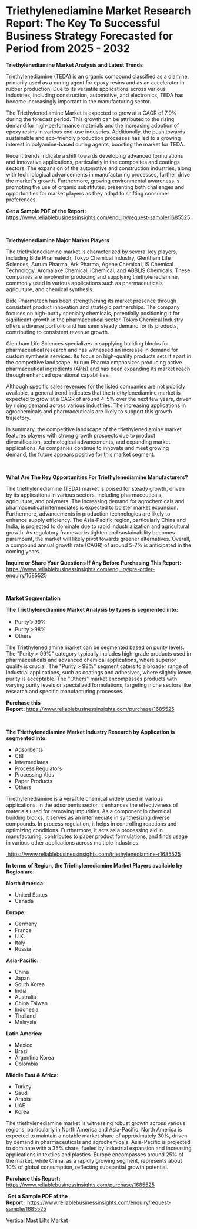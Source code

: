 <p><h1>Triethylenediamine Market Research Report: The Key To Successful Business Strategy Forecasted for Period from 2025 - 2032</h1></p><p><strong>Triethylenediamine Market Analysis and Latest Trends</strong></p>
<p><p>Triethylenediamine (TEDA) is an organic compound classified as a diamine, primarily used as a curing agent for epoxy resins and as an accelerator in rubber production. Due to its versatile applications across various industries, including construction, automotive, and electronics, TEDA has become increasingly important in the manufacturing sector.</p><p>The Triethylenediamine Market is expected to grow at a CAGR of 7.9% during the forecast period. This growth can be attributed to the rising demand for high-performance materials and the increasing adoption of epoxy resins in various end-use industries. Additionally, the push towards sustainable and eco-friendly production processes has led to a growing interest in polyamine-based curing agents, boosting the market for TEDA.</p><p>Recent trends indicate a shift towards developing advanced formulations and innovative applications, particularly in the composites and coatings sectors. The expansion of the automotive and construction industries, along with technological advancements in manufacturing processes, further drive the market's growth. Furthermore, growing environmental awareness is promoting the use of organic substitutes, presenting both challenges and opportunities for market players as they adapt to shifting consumer preferences.</p></p>
<p><strong>Get a Sample PDF of the Report:&nbsp;</strong> <a href="https://www.reliablebusinessinsights.com/enquiry/request-sample/1685525?utm_campaign=3582&utm_medium=2&utm_source=Github&utm_content=ia&utm_term=24032025&utm_id=triethylenediamine">https://www.reliablebusinessinsights.com/enquiry/request-sample/1685525</a></p>
<p>&nbsp;</p>
<p><strong>Triethylenediamine Major Market Players</strong></p>
<p><p>The triethylenediamine market is characterized by several key players, including Bide Pharmatech, Tokyo Chemical Industry, Glentham Life Sciences, Aurum Pharma, Ark Pharma, Agene Chemical, IS Chemical Technology, Aromalake Chemical, iChemical, and ABBLIS Chemicals. These companies are involved in producing and supplying triethylenediamine, commonly used in various applications such as pharmaceuticals, agriculture, and chemical synthesis.</p><p>Bide Pharmatech has been strengthening its market presence through consistent product innovation and strategic partnerships. The company focuses on high-purity specialty chemicals, potentially positioning it for significant growth in the pharmaceutical sector. Tokyo Chemical Industry offers a diverse portfolio and has seen steady demand for its products, contributing to consistent revenue growth.</p><p>Glentham Life Sciences specializes in supplying building blocks for pharmaceutical research and has witnessed an increase in demand for custom synthesis services. Its focus on high-quality products sets it apart in the competitive landscape. Aurum Pharma emphasizes producing active pharmaceutical ingredients (APIs) and has been expanding its market reach through enhanced operational capabilities.</p><p>Although specific sales revenues for the listed companies are not publicly available, a general trend indicates that the triethylenediamine market is expected to grow at a CAGR of around 4-5% over the next few years, driven by rising demand across various industries. The increasing applications in agrochemicals and pharmaceuticals are likely to support this growth trajectory.</p><p>In summary, the competitive landscape of the triethylenediamine market features players with strong growth prospects due to product diversification, technological advancements, and expanding market applications. As companies continue to innovate and meet growing demand, the future appears positive for this market segment.</p></p>
<p>&nbsp;</p>
<p><strong>What Are The Key Opportunities For Triethylenediamine Manufacturers?</strong></p>
<p><p>The triethylenediamine (TEDA) market is poised for steady growth, driven by its applications in various sectors, including pharmaceuticals, agriculture, and polymers. The increasing demand for agrochemicals and pharmaceutical intermediates is expected to bolster market expansion. Furthermore, advancements in production technologies are likely to enhance supply efficiency. The Asia-Pacific region, particularly China and India, is projected to dominate due to rapid industrialization and agricultural growth. As regulatory frameworks tighten and sustainability becomes paramount, the market will likely pivot towards greener alternatives. Overall, a compound annual growth rate (CAGR) of around 5-7% is anticipated in the coming years.</p></p>
<p><strong>Inquire or Share Your Questions If Any Before Purchasing This Report:</strong> <a href="https://www.reliablebusinessinsights.com/enquiry/pre-order-enquiry/1685525?utm_campaign=3582&utm_medium=2&utm_source=Github&utm_content=ia&utm_term=24032025&utm_id=triethylenediamine">https://www.reliablebusinessinsights.com/enquiry/pre-order-enquiry/1685525</a></p>
<p>&nbsp;</p>
<p><strong>Market Segmentation</strong></p>
<p><strong>The Triethylenediamine Market Analysis by types is segmented into:</strong></p>
<p><ul><li>Purity＞99%</li><li>Purity＞98%</li><li>Others</li></ul></p>
<p><p>The Triethylenediamine market can be segmented based on purity levels. The "Purity > 99%" category typically includes high-grade products used in pharmaceuticals and advanced chemical applications, where superior quality is crucial. The "Purity > 98%" segment caters to a broader range of industrial applications, such as coatings and adhesives, where slightly lower purity is acceptable. The "Others" market encompasses products with varying purity levels or specialized formulations, targeting niche sectors like research and specific manufacturing processes.</p></p>
<p><strong>Purchase this Report:&nbsp;</strong><a href="https://www.reliablebusinessinsights.com/purchase/1685525?utm_campaign=3582&utm_medium=2&utm_source=Github&utm_content=ia&utm_term=24032025&utm_id=triethylenediamine">https://www.reliablebusinessinsights.com/purchase/1685525</a></p>
<p>&nbsp;</p>
<p><strong>The Triethylenediamine Market Industry Research by Application is segmented into:</strong></p>
<p><ul><li>Adsorbents</li><li>CBI</li><li>Intermediates</li><li>Process Regulators</li><li>Processing Aids</li><li>Paper Products</li><li>Others</li></ul></p>
<p><p>Triethylenediamine is a versatile chemical widely used in various applications. In the adsorbents sector, it enhances the effectiveness of materials used for removing impurities. As a component in chemical building blocks, it serves as an intermediate in synthesizing diverse compounds. In process regulation, it helps in controlling reactions and optimizing conditions. Furthermore, it acts as a processing aid in manufacturing, contributes to paper product formulations, and finds usage in various other applications across multiple industries.</p></p>
<p><a href="https://www.reliablebusinessinsights.com/triethylenediamine-r1685525?utm_campaign=3582&utm_medium=2&utm_source=Github&utm_content=ia&utm_term=24032025&utm_id=triethylenediamine">&nbsp;https://www.reliablebusinessinsights.com/triethylenediamine-r1685525</a></p>
<p><strong>In terms of Region, the Triethylenediamine Market Players available by Region are:</strong></p>
<p>
    <p> <strong> North America: </strong>
        <ul>
            <li>United States</li>
            <li>Canada</li>
        </ul>
        </p> 
    <p> <strong> Europe: </strong>
        <ul>
            <li>Germany</li>
            <li>France</li>
            <li>U.K.</li>
            <li>Italy</li>
            <li>Russia</li>
        </ul>
        </p> 
    <p> <strong> Asia-Pacific: </strong>
        <ul>
            <li>China</li>
            <li>Japan</li>
            <li>South Korea</li>
            <li>India</li>
            <li>Australia</li>
            <li>China Taiwan</li>
            <li>Indonesia</li>
            <li>Thailand</li>
            <li>Malaysia</li>
        </ul>
        </p> 
    <p> <strong> Latin America: </strong>
        <ul>
            <li>Mexico</li>
            <li>Brazil</li>
            <li>Argentina Korea</li>
            <li>Colombia</li>
        </ul>
        </p> 
    <p> <strong> Middle East & Africa: </strong>
        <ul>
            <li>Turkey</li>
            <li>Saudi</li>
            <li>Arabia</li>
            <li>UAE</li>
            <li>Korea</li>
        </ul>
    </p>
    </p>
<p><p>The triethylenediamine market is witnessing robust growth across various regions, particularly in North America and Asia-Pacific. North America is expected to maintain a notable market share of approximately 30%, driven by demand in pharmaceuticals and agrochemicals. Asia-Pacific is projected to dominate with a 35% share, fueled by industrial expansion and increasing applications in textiles and plastics. Europe encompasses around 25% of the market, while China, as a rapidly growing segment, represents about 10% of global consumption, reflecting substantial growth potential.</p></p>
<p><strong>Purchase this Report: </strong><a href="https://www.reliablebusinessinsights.com/purchase/1685525?utm_campaign=3582&utm_medium=2&utm_source=Github&utm_content=ia&utm_term=24032025&utm_id=triethylenediamine">https://www.reliablebusinessinsights.com/purchase/1685525</a></p>
<p>&nbsp;<strong>Get a Sample PDF of the Report:&nbsp;&nbsp;</strong><a href="https://www.reliablebusinessinsights.com/enquiry/request-sample/1685525?utm_campaign=3582&utm_medium=2&utm_source=Github&utm_content=ia&utm_term=24032025&utm_id=triethylenediamine">https://www.reliablebusinessinsights.com/enquiry/request-sample/1685525</a></p>
<p><strong></strong></p>
<p><p><a href="https://github.com/pizolina/Market-Research-Report-List-7/blob/main/vertical-mast-lifts-market.md?utm_campaign=3582&utm_medium=2&utm_source=Github&utm_content=ia&utm_term=24032025&utm_id=triethylenediamine">Vertical Mast Lifts Market</a></p></p>